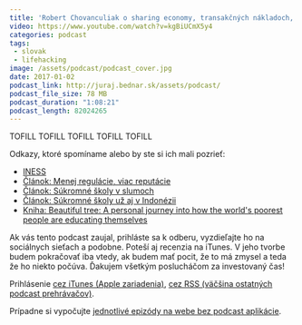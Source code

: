 ```yaml
---
title: 'Robert Chovanculiak o sharing economy, transakčných nákladoch, Uberi a súkromných školách v slumoch'
video: https://www.youtube.com/watch?v=kgBiUCmX5y4
categories: podcast
tags:
 - slovak
 - lifehacking
image: /assets/podcast/podcast_cover.jpg
date: 2017-01-02
podcast_link: http://juraj.bednar.sk/assets/podcast/
podcast_file_size: 78 MB
podcast_duration: "1:08:21"
podcast_length: 82024265
---
```


TOFILL
TOFILL
TOFILL
TOFILL
TOFILL

<!--more-->

Odkazy, ktoré spomíname alebo by ste si ich mali pozrieť:

 * [INESS](http://iness.sk/)
 * [Článok: Menej regulácie, viac reputácie](http://iness.sk/stranka/10989-Menej-regulacie-viac-reputacie.html)
 * [Článok: Súkromné školy v slumoch](http://www.iness.sk/stranka/10985-Sukromne-skoly-v-slumoch.html)
 * [Článok: Súkromné školy už aj v Indonézii](http://www.iness.sk/stranka/11094-Sukromne-skoly-uz-aj-v-Indonezii.html)
 * [Kniha: Beautiful tree: A personal journey into how the world's poorest people are educating themselves](https://www.amazon.com/Beautiful-Tree-Personal-Educating-Themselves/dp/1939709121)

 
Ak vás tento podcast zaujal, prihláste sa k odberu, vyzdieľajte ho na sociálnych sieťach a podobne. Poteší aj recenzia na iTunes. V jeho tvorbe budem pokračovať iba vtedy, ak budem mať pocit, že to má zmysel a teda že ho niekto počúva. Ďakujem všetkým poslucháčom za investovaný čas!

Prihlásenie [cez iTunes (Apple zariadenia)](https://geo.itunes.apple.com/sk/podcast/reci-o-zivote-vesmire-a-vobec/id1170817570?mt=2), [cez RSS (väčšina ostatných podcast prehrávačov)](http://juraj.bednar.sk/podcast-feed.xml).

Prípadne si vypočujte [jednotlivé epizódy na webe bez podcast aplikácie](/category/podcast/#epizody).
